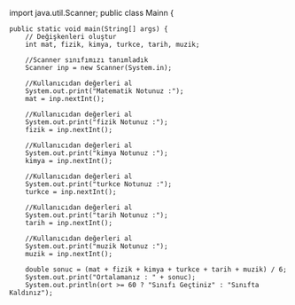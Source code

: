 import java.util.Scanner;
public class Mainn {

    public static void main(String[] args) {
        // Değişkenleri oluştur
        int mat, fizik, kimya, turkce, tarih, muzik;

        //Scanner sınıfımızı tanımladık
        Scanner inp = new Scanner(System.in);

        //Kullanıcıdan değerleri al
        System.out.print("Matematik Notunuz :");
        mat = inp.nextInt();

        //Kullanıcıdan değerleri al
        System.out.print("fizik Notunuz :");
        fizik = inp.nextInt();

        //Kullanıcıdan değerleri al
        System.out.print("kimya Notunuz :");
        kimya = inp.nextInt();

        //Kullanıcıdan değerleri al
        System.out.print("turkce Notunuz :");
        turkce = inp.nextInt();

        //Kullanıcıdan değerleri al
        System.out.print("tarih Notunuz :");
        tarih = inp.nextInt();

        //Kullanıcıdan değerleri al
        System.out.print("muzik Notunuz :");
        muzik = inp.nextInt();

        double sonuc = (mat + fizik + kimya + turkce + tarih + muzik) / 6;
        System.out.print("Ortalamanız : " + sonuc);
        System.out.println(ort >= 60 ? "Sınıfı Geçtiniz" : "Sınıfta Kaldınız");
